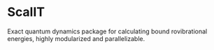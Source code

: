 # ScalIT

Exact quantum dynamics package for calculating bound rovibrational energies, highly modularized and parallelizable.
